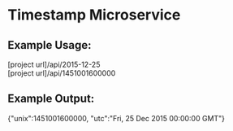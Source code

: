 # Timestamp Microservice
## Example Usage:
[project url]/api/2015-12-25\
[project url]/api/1451001600000
## Example Output:
{"unix":1451001600000, "utc":"Fri, 25 Dec 2015 00:00:00 GMT"}
 
